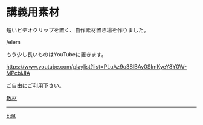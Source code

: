 # 講義用素材

短いビデオクリップを置く、自作素材置き場を作りました。

/elem

もう少し長いものはYouTubeに置きます。

https://www.youtube.com/playlist?list=PLuAz9o3SlBAy0SImKyeY8Y0W-MPcbiJIA

ご自由にご利用下さい。

[教材](教材.md)







----
[Edit](https://github.com/vitroid/vitroid.github.io/edit/master/MD/講義用素材.md)
